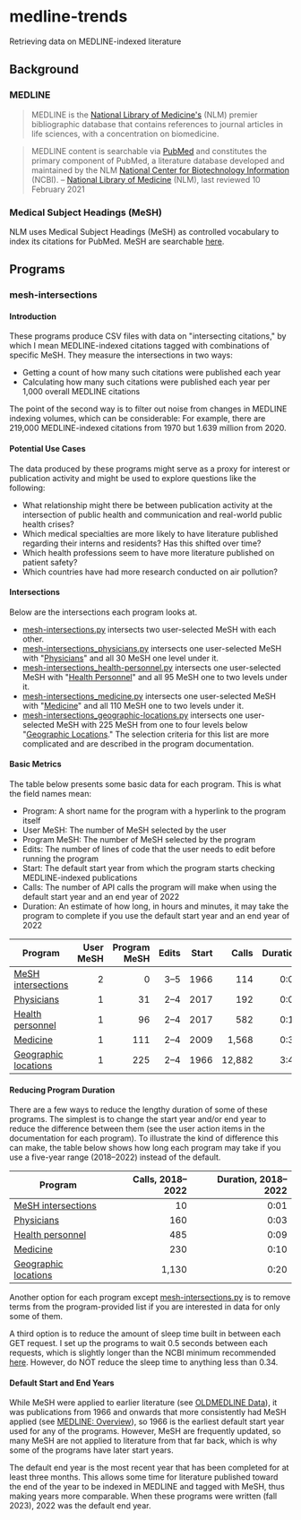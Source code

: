 # medline-trends
Retrieving data on MEDLINE-indexed literature

## Background

### MEDLINE

> MEDLINE is the [National Library of Medicine's](https://www.nlm.nih.gov/ "National Library of Medicine - National Institutes of Health") (NLM) premier bibliographic database that contains references to journal articles in life sciences, with a concentration on biomedicine.

> MEDLINE content is searchable via [PubMed](https://pubmed.ncbi.nlm.nih.gov/ "PubMed®") and constitutes the primary component of PubMed, a literature database developed and maintained by the NLM [National Center for Biotechnology Information](https://www.ncbi.nlm.nih.gov/ "National Center for Biotechnology Information") (NCBI). – [National Library of Medicine](https://www.nlm.nih.gov/medline/index.html "MEDLINE Home") (NLM), last reviewed 10 February 2021

### Medical Subject Headings (MeSH)

NLM uses Medical Subject Headings (MeSH) as controlled vocabulary to index its citations for PubMed. MeSH are searchable [here](https://www.ncbi.nlm.nih.gov/mesh/ "Home - MeSH - NCBI").

## Programs

### mesh-intersections

#### Introduction

These programs produce CSV files with data on "intersecting citations," by which I mean MEDLINE-indexed citations tagged with combinations of specific MeSH. They measure the intersections in two ways:

* Getting a count of how many such citations were published each year
* Calculating how many such citations were published each year per 1,000 overall MEDLINE citations

The point of the second way is to filter out noise from changes in MEDLINE indexing volumes, which can be considerable: For example, there are 219,000 MEDLINE-indexed citations from 1970 but 1.639 million from 2020.

#### Potential Use Cases

The data produced by these programs might serve as a proxy for interest or publication activity and might be used to explore questions like the following:

* What relationship might there be between publication activity at the intersection of public health and communication and real-world public health crises?
* Which medical specialties are more likely to have literature published regarding their interns and residents? Has this shifted over time?
* Which health professions seem to have more literature published on patient safety?
* Which countries have had more research conducted on air pollution?

#### Intersections

Below are the intersections each program looks at.

* [mesh-intersections.py](https://github.com/crowtherln/medline-trends/blob/main/mesh-intersections.py "medline-trends/mesh-intersections.py at main • crowtherln/medline-trends") intersects two user-selected MeSH with each other.
* [mesh-intersections_physicians.py](https://github.com/crowtherln/medline-trends/blob/main/mesh-intersections_physicians.py "medline-trends/mesh-intersections_physicians.py at main • crowtherln/medline-trends") intersects one user-selected MeSH with "[Physicians](https://www.ncbi.nlm.nih.gov/mesh/68010820 "Physicians - MeSH - NCBI")" and all 30 MeSH one level under it.
* [mesh-intersections_health-personnel.py](https://github.com/crowtherln/medline-trends/blob/main/mesh-intersections_health-personnel.py "medline-trends/mesh-intersections_health-personnel.py at main • crowtherln/medline-trends") intersects one user-selected MeSH with "[Health Personnel](https://www.ncbi.nlm.nih.gov/mesh/68006282 "Health Personnel - MeSH - NCBI")" and all 95 MeSH one to two levels under it.
* [mesh-intersections_medicine.py](https://github.com/crowtherln/medline-trends/blob/main/mesh-intersections_medicine.py "medline-trends/mesh-intersections_medicine.py at main • crowtherln/medline-trends") intersects one user-selected MeSH with "[Medicine](https://www.ncbi.nlm.nih.gov/mesh/68008511 "Medicine - MeSH - NCBI")" and all 110 MeSH one to two levels under it.
* [mesh-intersections_geographic-locations.py](https://github.com/crowtherln/medline-trends/blob/main/mesh-intersections_geographic-locations.py "medline-trends/mesh-intersections_geographic-locations.py at main • crowtherln/medline-trends") intersects one user-selected MeSH with 225 MeSH from one to four levels below "[Geographic Locations](https://www.ncbi.nlm.nih.gov/mesh/68006282 "Geographic Locations - MeSH - NCBI")." The selection criteria for this list are more complicated and are described in the program documentation.

#### Basic Metrics

The table below presents some basic data for each program. This is what the field names mean:

* Program: A short name for the program with a hyperlink to the program itself
* User MeSH: The number of MeSH selected by the user
* Program MeSH: The number of MeSH selected by the program
* Edits: The number of lines of code that the user needs to edit before running the program
* Start: The default start year from which the program starts checking MEDLINE-indexed publications
* Calls: The number of API calls the program will make when using the default start year and an end year of 2022
* Duration: An estimate of how long, in hours and minutes, it may take the program to complete if you use the default start year and an end year of 2022

| Program | User MeSH | Program MeSH | Edits | Start | Calls | Duration |
| --- | ---:| ---:| ---:| ---:| ---:| ---:|
| [MeSH intersections](https://github.com/crowtherln/medline-trends/blob/main/mesh-intersections.py "medline-trends/mesh-intersections.py at main • crowtherln/medline-trends") | 2 | 0 | 3–5 | 1966 | 114 | 0:03 |
| [Physicians](https://github.com/crowtherln/medline-trends/blob/main/mesh-intersections_physicians.py "medline-trends/mesh-intersections_physicians.py at main • crowtherln/medline-trends") | 1 | 31 | 2–4 | 2017 | 192 | 0:04 |
| [Health personnel](https://github.com/crowtherln/medline-trends/blob/main/mesh-intersections_health-personnel.py "medline-trends/mesh-intersections_health-personnel.py at main • crowtherln/medline-trends") | 1 | 96 | 2–4 | 2017 | 582 | 0:11 |
| [Medicine](https://github.com/crowtherln/medline-trends/blob/main/mesh-intersections_medicine.py "medline-trends/mesh-intersections_medicine.py at main • crowtherln/medline-trends") | 1 | 111 | 2–4 | 2009 | 1,568 | 0:30 |
| [Geographic locations](https://github.com/crowtherln/medline-trends/blob/main/mesh-intersections_geographic-locations.py "medline-trends/mesh-intersections_geographic-locations.py at main • crowtherln/medline-trends") | 1 | 225 | 2–4 | 1966 | 12,882 | 3:45 |

#### Reducing Program Duration

There are a few ways to reduce the lengthy duration of some of these programs. The simplest is to change the start year and/or end year to reduce the difference between them (see the user action items in the documentation for each program). To illustrate the kind of difference this can make, the table below shows how long each program may take if you use a five-year range (2018–2022) instead of the default.

| Program | Calls, 2018–2022 | Duration, 2018–2022 |
| --- | ---:| ---:|
| [MeSH intersections](https://github.com/crowtherln/medline-trends/blob/main/mesh-intersections.py "medline-trends/mesh-intersections.py at main • crowtherln/medline-trends") | 10 | 0:01 |
| [Physicians](https://github.com/crowtherln/medline-trends/blob/main/mesh-intersections_physicians.py "medline-trends/mesh-intersections_physicians.py at main • crowtherln/medline-trends") | 160 | 0:03 |
| [Health personnel](https://github.com/crowtherln/medline-trends/blob/main/mesh-intersections_health-personnel.py "medline-trends/mesh-intersections_health-personnel.py at main • crowtherln/medline-trends") | 485 | 0:09 |
| [Medicine](https://github.com/crowtherln/medline-trends/blob/main/mesh-intersections_medicine.py "medline-trends/mesh-intersections_medicine.py at main • crowtherln/medline-trends") | 230 | 0:10 |
| [Geographic locations](https://github.com/crowtherln/medline-trends/blob/main/mesh-intersections_geographic-locations.py "medline-trends/mesh-intersections_geographic-locations.py at main • crowtherln/medline-trends") | 1,130 | 0:20 |

Another option for each program except [mesh-intersections.py](https://github.com/crowtherln/medline-trends/blob/main/mesh-intersections.py "medline-trends/mesh-intersections.py at main • crowtherln/medline-trends") is to remove terms from the program-provided list if you are interested in data for only some of them.

A third option is to reduce the amount of sleep time built in between each GET request. I set up the programs to wait 0.5 seconds between each requests, which is slightly longer than the NCBI minimum recommended [here](https://www.ncbi.nlm.nih.gov/books/NBK25497/ "A General Introduction to the E-utilities - Entrez Programming Utilities Help - NCBI Bookshelf"). However, do NOT reduce the sleep time to anything less than 0.34.

#### Default Start and End Years

While MeSH were applied to earlier literature (see [OLDMEDLINE Data](https://www.nlm.nih.gov/databases/databases_oldmedline.html "OLDMEDLINE Data")), it was publications from 1966 and onwards that more consistently had MeSH applied (see [MEDLINE: Overview](https://www.nlm.nih.gov/medline/medline_overview.html "MEDLINE Overview")), so 1966 is the earliest default start year used for any of the programs. However, MeSH are frequently updated, so many MeSH are not applied to literature from that far back, which is why some of the programs have later start years.

The default end year is the most recent year that has been completed for at least three months. This allows some time for literature published toward the end of the year to be indexed in MEDLINE and tagged with MeSH, thus making years more comparable. When these programs were written (fall 2023), 2022 was the default end year.
